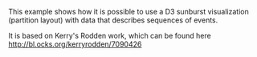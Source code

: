 This example shows how it is possible to use a D3 sunburst visualization (partition layout) with data that describes sequences of events.

It is based on Kerry's Rodden work, which can be found here http://bl.ocks.org/kerryrodden/7090426
